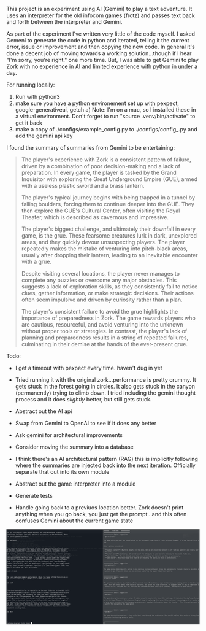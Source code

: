 This project is an experiment using AI (Gemini) to play a text adventure. It uses an interpreter for the old infocom games (frotz) and passes text back and forth between the interpreter and Gemini.

As part of the experiment I've written very little of the code myself. I asked Gemeni to generate the code in python and iterated, telling it the current error, issue or improvement and then copying the new code. In general it's done a decent job of moving towards a working solution...though if I hear "I'm sorry, you're right." one more time. But, I was able to get Gemini to play Zork with no experience in AI and limited experience with python in under a day.

For running locally:
1) Run with python3
2) make sure you have a python environement set up with pexpect, google-generativeai, getch
  a) Note: I'm on a mac, so I installed these in a virtual environment. Don't forget to run "source .venv/bin/activate" to get it back
3) make a copy of ./configs/example_config.py to ./configs/config_<game>.py and add the gemini api key

I found the summary of summaries from Gemini to be entertaining:
> The player's experience with Zork is a consistent pattern of failure, driven by a combination of poor decision-making and a lack of preparation. In every game, the player is tasked by the Grand Inquisitor with exploring the Great Underground Empire (GUE), armed with a useless plastic sword and a brass lantern.
> 
> The player's typical journey begins with being trapped in a tunnel by falling boulders, forcing them to continue deeper into the GUE.  They then explore the GUE's Cultural Center, often visiting the Royal Theater, which is described as cavernous and impressive.
> 
> The player's biggest challenge, and ultimately their downfall in every game, is the grue. These fearsome creatures lurk in dark, unexplored areas, and they quickly devour unsuspecting players. The player repeatedly makes the mistake of venturing into pitch-black areas, usually after dropping their lantern, leading to an inevitable encounter with a grue.
> 
> Despite visiting several locations, the player never manages to complete any puzzles or overcome any major obstacles. This suggests a lack of exploration skills, as they consistently fail to notice clues, gather information, or make strategic decisions. Their actions often seem impulsive and driven by curiosity rather than a plan.
> 
> The player's consistent failure to avoid the grue highlights the importance of preparedness in Zork.  The game rewards players who are cautious, resourceful, and avoid venturing into the unknown without proper tools or strategies.  In contrast, the player's lack of planning and preparedness results in a string of repeated failures, culminating in their demise at the hands of the ever-present grue.

Todo:
- I get a timeout with pexpect every time. haven't dug in yet
- Tried running it with the original zork...performance is pretty crummy. It gets stuck in the forest going in circles. It also gets stuck in the canyon (permanently) trying to climb down. I tried including the gemini thought process and it does _slightly_ better, but still gets stuck.
- Abstract out the AI api
- Swap from Gemini to OpenAI to see if it does any better
- Ask gemini for architectural improvements
- Consider moving the summary into a database
- I think there's an AI architectural pattern (RAG) this is implicitly following where the summaries are injected back into the next iteration. Officially separate that out into its own module
- Abstract out the game interpreter into a module
- Generate tests

- Handle going back to a previuos location better. Zork doesn't print anything when you go back, you just get the prompt...and this often confuses Gemini about the current game state

![Alt text](/images/playing_game.png?raw=true "Gemini playing Zork Underground")
